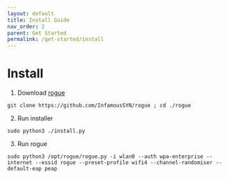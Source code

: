 ```yaml
---
layout: default
title: Install Guide
nav_order: 2
parent: Get Started
permalink: /get-started/install
---
```


# Install

1. Download [rogue](https://github.com/InfamousSYN/rogue) 
```
git clone https://github.com/InfamousSYN/rogue ; cd ./rogue
```
2. Run installer
```
sudo python3 ./install.py
```
3. Run rogue
```
sudo python3 /opt/rogue/rogue.py -i wlan0 --auth wpa-enterprise --internet --essid rogue --preset-profile wifi4 --channel-randomiser --default-eap peap
```
